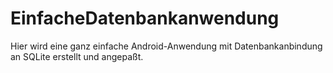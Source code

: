 # EinfacheDatenbankanwendung

Hier wird eine ganz einfache Android-Anwendung mit Datenbankanbindung an SQLite erstellt und angepaßt.
